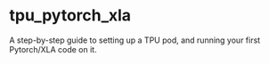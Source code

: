 # tpu_pytorch_xla
A step-by-step guide to setting up a TPU pod, and running your first Pytorch/XLA code on it.
